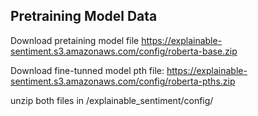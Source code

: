 ## Pretraining Model Data

Download pretaining model file
https://explainable-sentiment.s3.amazonaws.com/config/roberta-base.zip

Download fine-tunned model pth file:
https://explainable-sentiment.s3.amazonaws.com/config/roberta-pths.zip

unzip both files in /explainable_sentiment/config/